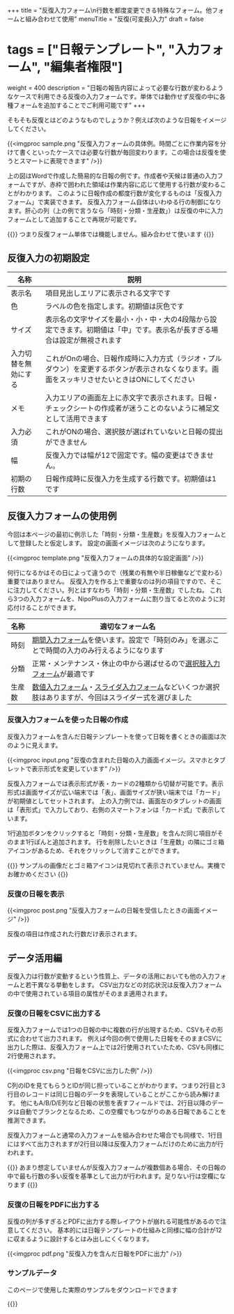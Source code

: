 +++
title = "反復入力フォーム\n行数を都度変更できる特殊なフォーム。他フォームと組み合わせて使用"
menuTitle = "反復(可変長)入力"
draft = false
# tags = ["日報テンプレート", "入力フォーム", "編集者権限"]
weight = 400
description = "日報の報告内容によって必要な行数が変わるようなケースで利用できる反復の入力フォームです。単体では動作せず反復の中に各種フォームを追加することでご利用可能です"
+++


そもそも反復とはどのようなものでしょうか？例えば次のような日報をイメージしてください。

{{<imgproc sample.png "反復入力フォームの具体例。時間ごとに作業内容を分けて書くといったケースでは必要な行数が毎回変わります。この場合は反復を使うとスマートに表現できます" />}}

上の図はWordで作成した簡易的な日報の例です。作成者や天候は普通の入力フォームですが、赤枠で囲われた領域は作業内容に応じて使用する行数が変わることがわかります。
このように日報作成の都度行数が変化するものは「反復入力フォーム」で実装できます。
反復入力フォーム自体はいわゆる行の制御になります。肝心の列（上の例で言うなら「時刻・分類・生産数」）は反復の中に入力フォームとして追加することで再現が可能です。

{{<alice pos="right" icon="guide">}}
つまり反復フォーム単体では機能しません。組み合わせて使います
{{</alice>}}

## 反復入力の初期設定

|名称|説明|
|---|---|
|表示名|項目見出しエリアに表示される文字です|
|色|ラベルの色を指定します。初期値は灰色です|
|サイズ|表示名の文字サイズを最小・小・中・大の4段階から設定できます。初期値は「中」です。表示名が長すぎる場合は設定が無視されます|
|入力切替を無効にする|これがOnの場合、日報作成時に入力方式（ラジオ・プルダウン）を変更するボタンが表示されなくなります。画面をスッキリさせたいときはONにしてください|
|メモ|入力エリアの画面左上に赤文字で表示されます。日報・チェックシートの作成者が迷うことのないように補足文として活用できます|
|入力必須|これがONの場合、選択肢が選ばれていないと日報の提出ができません|
|幅|反復入力では幅が12で固定です。幅の変更はできません。|
|初期の行数|日報作成時に反復入力を生成する行数です。初期値は1です|

## 反復入力フォームの使用例

今回は本ページの最初に例示した「時刻・分類・生産数」を反復入力フォームとして登録したと仮定します。
設定の画面イメージは次のようになります。

{{<imgproc template.png "反復入力フォームの具体的な設定画面" />}}

何行になるかはその日によって違うので（残業の有無や半日稼働などで変わる）重要ではありません。
反復入力を作る上で重要なのは列の項目ですので、そこに注力してください。列とはすなわち「時刻・分類・生産数」でしたね。
これら3つの入力フォームを、NipoPlusの入力フォームに割り当てると次のように対応付けることができます。

|名称|適切なフォーム名|
|---|---|
|時刻|[期間入力フォーム](/org/groupsetting/template/datetimes/)を使います。設定で「時刻のみ」を選ぶことで時間の入力のみ行えるようになります|
|分類|正常・メンテナンス・休止の中から選ばせるので[選択肢入力フォーム](/org/groupsetting/template/select/)が最適です|
|生産数|[数値入力フォーム](/org/groupsetting/template/math/)・[スライダ入力フォーム](/org/groupsetting/template/step/)などいくつか選択肢はありますが、今回はスライダー式を選びました|

### 反復入力フォームを使った日報の作成

反復入力フォームを含んだ日報テンプレートを使って日報を書くときの画面は次のように見えます。

{{<imgproc input.png "反復の含まれた日報の入力画面イメージ。スマホとタブレットで表示形式を変更しています" />}}

反復入力フォームでは表示形式が表・カードの2種類から切替が可能です。表示形式は画面サイズが広い端末では「表」、画面サイズが狭い端末では「カード」が初期値としてセットされます。
上の入力例では、画面左のタブレットの画面は「表形式」で入力しており、右側のスマートフォンは「カード式」で表示しています。

1行追加ボタンをクリックすると「時刻・分類・生産数」を含んだ同じ項目がそのまま1行ぽんと追加されます。
行を削除したいときは「生産数」の隣にゴミ箱アイコンがあるため、それをクリックして消すことができます。

{{<alice pos="right" icon="guide">}}
サンプルの画像だとゴミ箱アイコンは見切れて表示されていません。実機でお確かめください
{{</alice>}}

### 反復の日報を表示

{{<imgproc post.png "反復入力フォームの日報を受信したときの画面イメージ" />}}

反復の項目は作成された行数だけ表示されます。

## データ活用編

反復入力は行数が変動するという性質上、データの活用においても他の入力フォームと若干異なる挙動をします。
CSV出力などの対応状況は反復入力フォームの中で使用されている項目の属性がそのまま適用されます。

### 反復の日報をCSVに出力する

反復入力フォームでは1つの日報の中に複数の行が出現するため、CSVもその形式に合わせて出力されます。
例えば今回の例で使用した日報をそのままCSVに出力した際は、反復入力フォーム上では2行使用されていたため、CSVも同様に2行使用されます。

{{<imgproc csv.png "日報をCSVに出力した例" />}}

C列のIDを見てもらうとIDが同じ担っていることがわかります。つまり2行目と3行目のレコードは同じ日報のデータを表現していることがここから読み解けます。
他にもA/B/D/E列など日報の状態を表すフィールドでは、2行目以降のデータは自動でブランクとなるため、この空欄でもつながりのある日報であることを推測できます。

反復入力フォームと通常の入力フォームを組み合わせた場合でも同様で、1行目にはすべて出力されますが2行目以降は反復入力フォームだけのために出力が行われます。

{{<alice pos="right" icon="here">}}
あまり想定していませんが反復入力フォームが複数個ある場合、その日報の中で最も行数の多い反復を基準として出力が行われます。足りない行は空欄になります
{{</alice>}}

### 反復の日報をPDFに出力する

反復の列が多すぎるとPDFに出力する際レイアウトが崩れる可能性があるので注意してください。
基本的には日報テンプレートの仕組みと同様に幅の合計が12に収まるように設計するとはみ出しにくくなります。

{{<imgproc pdf.png "反復入力を含んだ日報をPDFに出力" />}}

### サンプルデータ

このページで使用した実際のサンプルをダウンロードできます

{{<attachments style="orange" />}}
